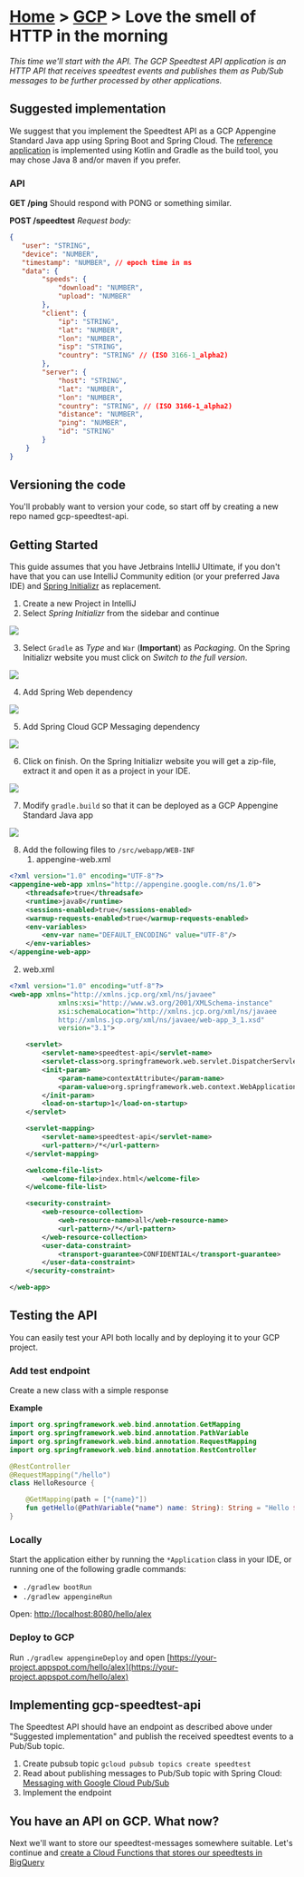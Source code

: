 [Home](../) > [GCP](index) > Love the smell of HTTP in the morning
========================================================================
_This time we'll start with the API. The GCP Speedtest API application is an HTTP API that receives speedtest events and publishes them as Pub/Sub messages to be further processed by other applications._

Suggested implementation
------------------------
We suggest that you implement the Speedtest API as a GCP Appengine Standard Java app using Spring Boot and Spring Cloud. The [reference application](https://github.com/cx-cloud-101/gcp-speedtest-api) is implemented using Kotlin and Gradle as the build tool, you may chose Java 8 and/or maven if you prefer.

### API

__GET /ping__
Should respond with PONG or something similar.

__POST /speedtest__
_Request body:_
```json
{
   "user": "STRING",
   "device": "NUMBER",
   "timestamp": "NUMBER", // epoch time in ms
   "data": {
        "speeds": {
            "download": "NUMBER",
            "upload": "NUMBER"
        },
        "client": {
            "ip": "STRING",
            "lat": "NUMBER",
            "lon": "NUMBER",
            "isp": "STRING",
            "country": "STRING" // (ISO 3166-1_alpha2)
        },
        "server": {
            "host": "STRING",
            "lat": "NUMBER",
            "lon": "NUMBER",
            "country": "STRING", // (ISO 3166-1_alpha2)
            "distance": "NUMBER",
            "ping": "NUMBER",
            "id": "STRING"
        }
    }
}
```

Versioning the code
-------------------
You'll probably want to version your code, so start off by creating a new repo named gcp-speedtest-api.

Getting Started
---------------
This guide assumes that you have Jetbrains IntelliJ Ultimate, if you don't have that you can use IntelliJ Community edition (or your preferred Java IDE) and [Spring Initializr](https://start.spring.io/) as replacement.

1. Create a new Project in IntelliJ
2. Select *Spring Initializr* from the sidebar and continue

![](images/create-project-1.png)

3. Select `Gradle` as *Type* and `War` (**Important**) as *Packaging*. On the Spring Initializr website you must click on *Switch to the full version*.

![](images/create-project-2.png)

4. Add Spring Web dependency

![](images/create-project-3.png)

5. Add Spring Cloud GCP Messaging dependency

![](images/create-project-4.png)

6. Click on finish. On the Spring Initializr website you will get a zip-file, extract it and open it as a project in your IDE.

![](images/create-project-5.png)

7. Modify `gradle.build` so that it can be deployed as a GCP Appengine Standard Java app
   
![](images/create-project-6.png)

8. Add the following files to `/src/webapp/WEB-INF`
   1. appengine-web.xml

```xml
<?xml version="1.0" encoding="UTF-8"?>
<appengine-web-app xmlns="http://appengine.google.com/ns/1.0">
    <threadsafe>true</threadsafe>
    <runtime>java8</runtime>
    <sessions-enabled>true</sessions-enabled>
    <warmup-requests-enabled>true</warmup-requests-enabled>
    <env-variables>
        <env-var name="DEFAULT_ENCODING" value="UTF-8"/>
    </env-variables>
</appengine-web-app>
```

   2. web.xml

```xml
<?xml version="1.0" encoding="utf-8"?>
<web-app xmlns="http://xmlns.jcp.org/xml/ns/javaee"
            xmlns:xsi="http://www.w3.org/2001/XMLSchema-instance"
            xsi:schemaLocation="http://xmlns.jcp.org/xml/ns/javaee
            http://xmlns.jcp.org/xml/ns/javaee/web-app_3_1.xsd"
            version="3.1">

    <servlet>
        <servlet-name>speedtest-api</servlet-name>
        <servlet-class>org.springframework.web.servlet.DispatcherServlet</servlet-class>
        <init-param>
            <param-name>contextAttribute</param-name>
            <param-value>org.springframework.web.context.WebApplicationContext.ROOT</param-value>
        </init-param>
        <load-on-startup>1</load-on-startup>
    </servlet>

    <servlet-mapping>
        <servlet-name>speedtest-api</servlet-name>
        <url-pattern>/*</url-pattern>
    </servlet-mapping>

    <welcome-file-list>
        <welcome-file>index.html</welcome-file>
    </welcome-file-list>

    <security-constraint>
        <web-resource-collection>
            <web-resource-name>all</web-resource-name>
            <url-pattern>/*</url-pattern>
        </web-resource-collection>
        <user-data-constraint>
            <transport-guarantee>CONFIDENTIAL</transport-guarantee>
        </user-data-constraint>
    </security-constraint>

</web-app>
```

Testing the API
---------------
You can easily test your API both locally and by deploying it to your GCP project.

### Add test endpoint
Create a new class with a simple response

**Example**

```kotlin
import org.springframework.web.bind.annotation.GetMapping
import org.springframework.web.bind.annotation.PathVariable
import org.springframework.web.bind.annotation.RequestMapping
import org.springframework.web.bind.annotation.RestController

@RestController
@RequestMapping("/hello")
class HelloResource {

    @GetMapping(path = ["{name}"])
    fun getHello(@PathVariable("name") name: String): String = "Hello $name"
}
```

### Locally
Start the application either by running the `*Application` class in your IDE, or running one of the following gradle commands:
* `./gradlew bootRun`
* `./gradlew appengineRun`

Open: [http://localhost:8080/hello/alex](http://localhost:8080/hello/alex)

### Deploy to GCP
Run `./gradlew appengineDeploy` and open [https://your-project.appspot.com/hello/alex](https://your-project.appspot.com/hello/alex)

Implementing gcp-speedtest-api
------------------------------
The Speedtest API should have an endpoint as described above under "Suggested implementation" and publish the received speedtest events to a Pub/Sub topic.

1. Create pubsub topic `gcloud pubsub topics create speedtest`
2. Read about publishing messages to Pub/Sub topic with Spring Cloud: [Messaging with Google Cloud Pub/Sub](https://spring.io/guides/gs/messaging-gcp-pubsub/)
3. Implement the endpoint

You have an API on GCP. What now?
---------------------------------
Next we'll want to store our speedtest-messages somewhere suitable. Let's continue and [create a Cloud Functions that stores our speedtests in BigQuery](writing-all-the-events)
